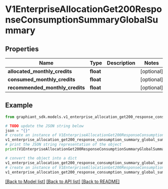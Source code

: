 # V1EnterpriseAllocationGet200ResponseConsumptionSummaryGlobalSummary


## Properties

Name | Type | Description | Notes
------------ | ------------- | ------------- | -------------
**allocated_monthly_credits** | **float** |  | [optional] 
**consumed_monthly_credits** | **float** |  | [optional] 
**recommended_monthly_credits** | **float** |  | [optional] 

## Example

```python
from graphiant_sdk.models.v1_enterprise_allocation_get200_response_consumption_summary_global_summary import V1EnterpriseAllocationGet200ResponseConsumptionSummaryGlobalSummary

# TODO update the JSON string below
json = "{}"
# create an instance of V1EnterpriseAllocationGet200ResponseConsumptionSummaryGlobalSummary from a JSON string
v1_enterprise_allocation_get200_response_consumption_summary_global_summary_instance = V1EnterpriseAllocationGet200ResponseConsumptionSummaryGlobalSummary.from_json(json)
# print the JSON string representation of the object
print(V1EnterpriseAllocationGet200ResponseConsumptionSummaryGlobalSummary.to_json())

# convert the object into a dict
v1_enterprise_allocation_get200_response_consumption_summary_global_summary_dict = v1_enterprise_allocation_get200_response_consumption_summary_global_summary_instance.to_dict()
# create an instance of V1EnterpriseAllocationGet200ResponseConsumptionSummaryGlobalSummary from a dict
v1_enterprise_allocation_get200_response_consumption_summary_global_summary_from_dict = V1EnterpriseAllocationGet200ResponseConsumptionSummaryGlobalSummary.from_dict(v1_enterprise_allocation_get200_response_consumption_summary_global_summary_dict)
```
[[Back to Model list]](../README.md#documentation-for-models) [[Back to API list]](../README.md#documentation-for-api-endpoints) [[Back to README]](../README.md)


